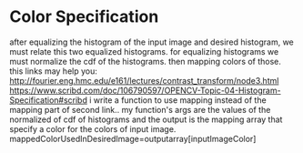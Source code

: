 # Color Specification
after equalizing the histogram of the input image and desired histogram,
we must relate this two equalized histograms.
for equalizing histograms we must normalize the cdf of the histograms.
then mapping colors of those.
this links may help you:
http://fourier.eng.hmc.edu/e161/lectures/contrast_transform/node3.html
https://www.scribd.com/doc/106790597/OPENCV-Topic-04-Histogram-Specification#scribd
i write a function to use mapping instead of the mapping part of second link..
my function's  args are the values of the normalized of cdf of histograms and the output is the mapping array that specify a color for the colors of input image.
mappedColorUsedInDesiredImage=outputarray[inputImageColor]
